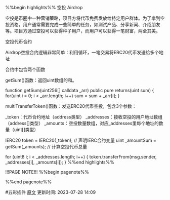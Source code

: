 %%begin highlights%%
空投 Airdrop​

空投是币圈中一种营销策略，项目方将代币免费发放给特定用户群体。为了拿到空投资格，用户通常需要完成一些简单的任务，如测试产品、分享新闻、介绍朋友等。项目方通过空投可以获得种子用户，而用户可以获得一笔财富，两全其美。

空投代币合约​

Airdrop空投合约逻辑非常简单：利用循环，一笔交易将ERC20代币发送给多个地址

合约中包含两个函数

getSum()函数：返回uint数组的和。

function getSum(uint256[] calldata _arr) public pure returns(uint sum)
{
for(uint i = 0; i < _arr.length; i++)
sum = sum + _arr[i];
}

multiTransferToken()函数：发送ERC20代币空投，包含3个参数：

_token：代币合约地址（address类型）
_addresses：接收空投的用户地址数组（address[]类型）
_amounts：空投数量数组，对应_addresses里每个地址的数量（uint[]类型）

IERC20 token = IERC20(_token); // 声明IERC合约变量
uint _amountSum = getSum(_amounts); // 计算空投代币总量

for (uint8 i; i < _addresses.length; i++) {
token.transferFrom(msg.sender, _addresses[i], _amounts[i]);
}
%%end highlights%%

!!!PAGE NOTE!!!
%%begin pagenote%%

%%end pagenote%%

 #五彩插件 [原文](https://www.wtf.academy/solidity-application/Airdrop/)
更新时间: 2023-07-28 14:09